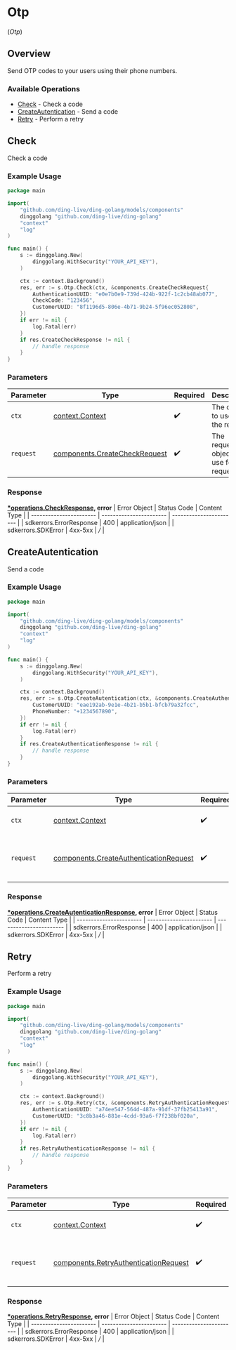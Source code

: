 # Otp
(*Otp*)

## Overview

Send OTP codes to your users using their phone numbers.

### Available Operations

* [Check](#check) - Check a code
* [CreateAutentication](#createautentication) - Send a code
* [Retry](#retry) - Perform a retry

## Check

Check a code

### Example Usage

```go
package main

import(
	"github.com/ding-live/ding-golang/models/components"
	dinggolang "github.com/ding-live/ding-golang"
	"context"
	"log"
)

func main() {
    s := dinggolang.New(
        dinggolang.WithSecurity("YOUR_API_KEY"),
    )

    ctx := context.Background()
    res, err := s.Otp.Check(ctx, &components.CreateCheckRequest{
        AuthenticationUUID: "e0e7b0e9-739d-424b-922f-1c2cb48ab077",
        CheckCode: "123456",
        CustomerUUID: "8f1196d5-806e-4b71-9b24-5f96ec052808",
    })
    if err != nil {
        log.Fatal(err)
    }
    if res.CreateCheckResponse != nil {
        // handle response
    }
}
```

### Parameters

| Parameter                                                                      | Type                                                                           | Required                                                                       | Description                                                                    |
| ------------------------------------------------------------------------------ | ------------------------------------------------------------------------------ | ------------------------------------------------------------------------------ | ------------------------------------------------------------------------------ |
| `ctx`                                                                          | [context.Context](https://pkg.go.dev/context#Context)                          | :heavy_check_mark:                                                             | The context to use for the request.                                            |
| `request`                                                                      | [components.CreateCheckRequest](../../models/components/createcheckrequest.md) | :heavy_check_mark:                                                             | The request object to use for the request.                                     |


### Response

**[*operations.CheckResponse](../../models/operations/checkresponse.md), error**
| Error Object            | Status Code             | Content Type            |
| ----------------------- | ----------------------- | ----------------------- |
| sdkerrors.ErrorResponse | 400                     | application/json        |
| sdkerrors.SDKError      | 4xx-5xx                 | */*                     |

## CreateAutentication

Send a code

### Example Usage

```go
package main

import(
	"github.com/ding-live/ding-golang/models/components"
	dinggolang "github.com/ding-live/ding-golang"
	"context"
	"log"
)

func main() {
    s := dinggolang.New(
        dinggolang.WithSecurity("YOUR_API_KEY"),
    )

    ctx := context.Background()
    res, err := s.Otp.CreateAutentication(ctx, &components.CreateAuthenticationRequest{
        CustomerUUID: "eae192ab-9e1e-4b21-b5b1-bfcb79a32fcc",
        PhoneNumber: "+1234567890",
    })
    if err != nil {
        log.Fatal(err)
    }
    if res.CreateAuthenticationResponse != nil {
        // handle response
    }
}
```

### Parameters

| Parameter                                                                                        | Type                                                                                             | Required                                                                                         | Description                                                                                      |
| ------------------------------------------------------------------------------------------------ | ------------------------------------------------------------------------------------------------ | ------------------------------------------------------------------------------------------------ | ------------------------------------------------------------------------------------------------ |
| `ctx`                                                                                            | [context.Context](https://pkg.go.dev/context#Context)                                            | :heavy_check_mark:                                                                               | The context to use for the request.                                                              |
| `request`                                                                                        | [components.CreateAuthenticationRequest](../../models/components/createauthenticationrequest.md) | :heavy_check_mark:                                                                               | The request object to use for the request.                                                       |


### Response

**[*operations.CreateAutenticationResponse](../../models/operations/createautenticationresponse.md), error**
| Error Object            | Status Code             | Content Type            |
| ----------------------- | ----------------------- | ----------------------- |
| sdkerrors.ErrorResponse | 400                     | application/json        |
| sdkerrors.SDKError      | 4xx-5xx                 | */*                     |

## Retry

Perform a retry

### Example Usage

```go
package main

import(
	"github.com/ding-live/ding-golang/models/components"
	dinggolang "github.com/ding-live/ding-golang"
	"context"
	"log"
)

func main() {
    s := dinggolang.New(
        dinggolang.WithSecurity("YOUR_API_KEY"),
    )

    ctx := context.Background()
    res, err := s.Otp.Retry(ctx, &components.RetryAuthenticationRequest{
        AuthenticationUUID: "a74ee547-564d-487a-91df-37fb25413a91",
        CustomerUUID: "3c8b3a46-881e-4cdd-93a6-f7f238bf020a",
    })
    if err != nil {
        log.Fatal(err)
    }
    if res.RetryAuthenticationResponse != nil {
        // handle response
    }
}
```

### Parameters

| Parameter                                                                                      | Type                                                                                           | Required                                                                                       | Description                                                                                    |
| ---------------------------------------------------------------------------------------------- | ---------------------------------------------------------------------------------------------- | ---------------------------------------------------------------------------------------------- | ---------------------------------------------------------------------------------------------- |
| `ctx`                                                                                          | [context.Context](https://pkg.go.dev/context#Context)                                          | :heavy_check_mark:                                                                             | The context to use for the request.                                                            |
| `request`                                                                                      | [components.RetryAuthenticationRequest](../../models/components/retryauthenticationrequest.md) | :heavy_check_mark:                                                                             | The request object to use for the request.                                                     |


### Response

**[*operations.RetryResponse](../../models/operations/retryresponse.md), error**
| Error Object            | Status Code             | Content Type            |
| ----------------------- | ----------------------- | ----------------------- |
| sdkerrors.ErrorResponse | 400                     | application/json        |
| sdkerrors.SDKError      | 4xx-5xx                 | */*                     |
